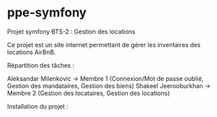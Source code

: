 # ppe-symfony
Projet symfony BTS-2 : Gestion des locations


Ce projet est un site internet permettant de gérer les inventaires des locations AirBnB.


Répartition des tâches :

Aleksandar Milenkovic -> Membre 1 (Connexion/Mot de passe oublié, Gestion des mandataires, Gestion des biens)
Shakeel Jeerooburkhan -> Membre 2 (Gestion des locataires, Gestion des locations)


Installation du projet :




